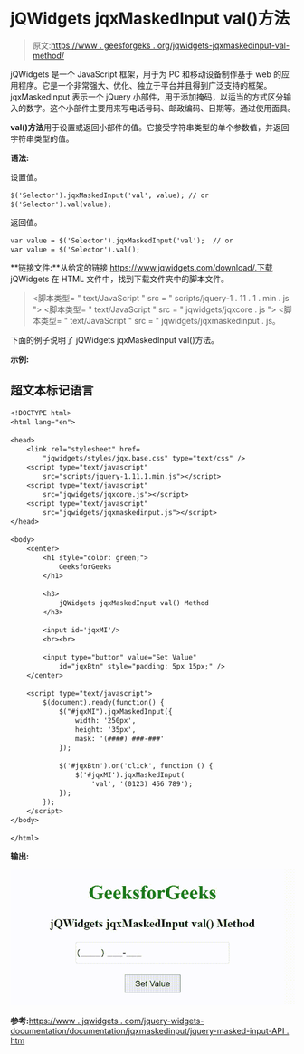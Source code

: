 # jQWidgets jqxMaskedInput val()方法

> 原文:[https://www . geesforgeks . org/jqwidgets-jqxmaskedinput-val-method/](https://www.geeksforgeeks.org/jqwidgets-jqxmaskedinput-val-method/)

jQWidgets 是一个 JavaScript 框架，用于为 PC 和移动设备制作基于 web 的应用程序。它是一个非常强大、优化、独立于平台并且得到广泛支持的框架。jqxMaskedInput 表示一个 jQuery 小部件，用于添加掩码，以适当的方式区分输入的数字。这个小部件主要用来写电话号码、邮政编码、日期等。通过使用面具。

**val()方法**用于设置或返回小部件的值。它接受字符串类型的单个参数值，并返回字符串类型的值。

**语法:**

设置值。

```
$('Selector').jqxMaskedInput('val', value); // or
$('Selector').val(value);
```

返回值。

```
var value = $('Selector').jqxMaskedInput('val');  // or
var value = $('Selector').val();
```

**链接文件:**从给定的链接 https://www.jqwidgets.com/download/.下载 jQWidgets 在 HTML 文件中，找到下载文件夹中的脚本文件。

> <link rel="”stylesheet”" href="”jqwidgets/styles/jqx.base.css”" type="”text/css”">
> <脚本类型= " text/JavaScript " src = " scripts/jquery-1 . 11 . 1 . min . js "></脚本类型>
> <脚本类型= " text/JavaScript " src = " jqwidgets/jqxcore . js "></脚本类型>
> <脚本类型= " text/JavaScript " src = " jqwidgets/jqxmaskedinput . js。

下面的例子说明了 jQWidgets jqxMaskedInput val()方法。

**示例:**

## 超文本标记语言

```
<!DOCTYPE html>
<html lang="en">

<head>
    <link rel="stylesheet" href=
        "jqwidgets/styles/jqx.base.css" type="text/css" />
    <script type="text/javascript" 
        src="scripts/jquery-1.11.1.min.js"></script>
    <script type="text/javascript" 
        src="jqwidgets/jqxcore.js"></script>
    <script type="text/javascript" 
        src="jqwidgets/jqxmaskedinput.js"></script>
</head>

<body>
    <center>
        <h1 style="color: green;">
            GeeksforGeeks
        </h1>

        <h3>
            jQWidgets jqxMaskedInput val() Method
        </h3>

        <input id='jqxMI'/>
        <br><br>

        <input type="button" value="Set Value" 
            id="jqxBtn" style="padding: 5px 15px;" />
    </center>

    <script type="text/javascript">
        $(document).ready(function() {
            $("#jqxMI").jqxMaskedInput({
                width: '250px',
                height: '35px',
                mask: '(####) ###-###'
            });

            $('#jqxBtn').on('click', function () {
                $('#jqxMI').jqxMaskedInput(
                    'val', '(0123) 456 789'); 
            });
        });
    </script>
</body>

</html>
```

**输出:**

![](img/c0443a9351e605ff761acc1e950ec74d.png)

**参考:**[https://www . jqwidgets . com/jquery-widgets-documentation/documentation/jqxmaskedinput/jquery-masked-input-API . htm](https://www.jqwidgets.com/jquery-widgets-documentation/documentation/jqxmaskedinput/jquery-masked-input-api.htm)